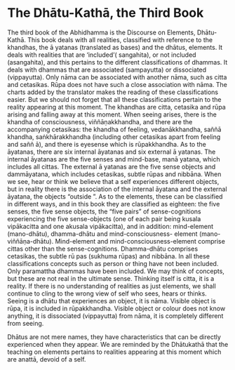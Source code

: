 # The Dhātu-Kathā, the Third Book

The third book of the Abhidhamma is the Discourse on Elements,
Dhātu-Kathā. This book deals with all realities, classified with
reference to the khandhas, the ā yatanas (translated as bases) and the
dhātus, elements. It deals with realities that are ‘included’(
sangahita), or not included (asangahita), and this pertains to the
different classifications of dhammas. It deals with dhammas that are
associated (sampayutta) or dissociated (vippayutta). Only nāma can be
associated with another nāma, such as citta and cetasikas. Rūpa does not
have such a close association with nāma. The charts added by the
translator makes the reading of these classifications easier. But we
should not forget that all these classifications pertain to the reality
appearing at this moment. The khandhas are citta, cetasika and rūpa
arising and falling away at this moment. When seeing arises, there is
the khandha of consciousness, viññāṇakkhandha, and there are the
accompanying cetasikas: the khandha of feeling, vedanākkhandha, saññā
khandha, saṅkhārakkhandha (including other cetasikas apart from feeling
and saññ ā), and there is eyesense which is rūpakkhandha. As to the
āyatanas, there are six internal āyatanas and six external ā yatanas.
The internal āyatanas are the five senses and mind-base, manā yatana,
which includes all cittas. The external ā yatanas are the five sense
objects and dammāyatana, which includes cetasikas, subtle rūpas and
nibbāna. When we see, hear or think we believe that a self experiences
different objects, but in reality there is the association of the
internal āyatana and the external āyatana, the objects “outside ”. As to
the elements, these can be classified in different ways, and in this
book they are classified as eighteen: the five senses, the five sense
objects, the “five pairs” of sense-cognitions experiencing the five
sense-objects (one of each pair being kusala vipākacitta and one akusala
vipākacitta), and in addition: mind-element (mano-dhātu), dhamma-dhātu
and mind-consciousness- element (mano-viññāṇa-dhātu). Mind-element and
mind-consciousness-element comprise cittas other than the
sense-cognitions. Dhamma-dhātu comprises cetasikas, the subtle rū pas
(sukhuma rūpas) and nibbāna. In all these classifications concepts such
as person or thing have not been included. Only paramattha dhammas have
been included. We may think of concepts, but these are not real in the
ultimate sense. Thinking itself is citta, it is a reality. If there is
no understanding of realities as just elements, we shall continue to
cling to the wrong view of self who sees, hears or thinks. Seeing is a
dhātu that experiences an object, it is nāma. Visible object is rūpa, it
is included in rūpakkhandha. Visible object or colour does not know
anything, it is dissociated (vippayutta) from nāma, it is completely
different from seeing.

Dhātus are not mere names, they have characteristics that can be
directly experienced when they appear. We are reminded by the Dhātukathā
that the teaching on elements pertains to realities appearing at this
moment which are anattā, devoid of a self.

